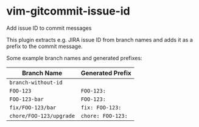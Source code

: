 # vim-gitcommit-issue-id
Add issue ID to commit messages

This plugin extracts e.g. JIRA issue ID from branch names and adds it as a prefix to the commit message.

Some example branch names and generated prefixes:

| Branch Name             | Generated Prefix   |
|-------------------------|--------------------|
| `branch-without-id`     |         |
| `FOO-123`               | `FOO-123: `        |
| `FOO-123-bar`           | `FOO-123: `        |
| `fix/FOO-123/bar`       | `fix: FOO-123: `   |
| `chore/FOO-123/upgrade` | `chore: FOO-123: ` |